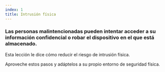 ```yaml
---
index: 1
title: Intrusión física
---
```

### Las personas malintencionadas pueden intentar acceder a su información confidencial o robar el dispositivo en el que está almacenado.

Esta lección le dice cómo reducir el riesgo de intrusión física.

Aproveche estos pasos y adáptelos a su propio entorno de seguridad física.